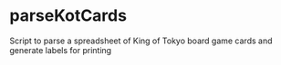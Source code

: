 # parseKotCards
Script to parse a spreadsheet of King of Tokyo board game cards and generate labels for printing
